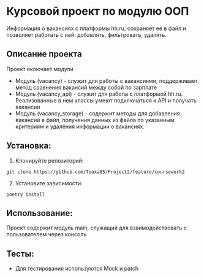 # Курсовой проект по модулю ООП

Информация о вакансиях с платформы hh.ru, сохраняет ее в файл и позволяет работать с ней: добавлять, фильтровать, удалять.

## Описание проекта

   Проект включает модули

 - Модуль (vacancy) - служит для работы с вакансиями, поддерживает метод сравнения вакансий между собой по зарплате
 - Модуль (vacancy_api) - служит для работы с платформой hh.ru. Реализованные в нем классы умеют подключаться к API и получать вакансии
 - Модуль (vacancy_storage) - содержит методы для добавления вакансий в файл, получения данных из файла по указанным критериям и удаления информации о вакансиях.


## Установка:

1. Клонируйте репозиторий:
```
git clone https://github.com/Tooxa85/Project2/feature/coursework2
```
2. Установите зависимости:
```
poetry install
```
## Использование:

Проект содержит модуль main, служащий для взаимодействовать с пользователем через консоль

## Тесты:
 - Для тестирования используются Mock и patch